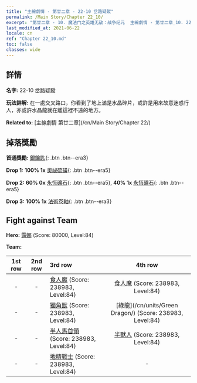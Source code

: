 ```yaml
---
title: "主線劇情 - 第廿二章 - 22-10 岔路疑蹤"
permalink: /Main Story/Chapter 22_10/
excerpt: "第廿二章 - 10. 魔法门之英雄无敌：战争纪元  主線劇情 - 第廿二章_10. 22-10 岔路疑蹤"
last_modified_at: 2021-06-22
locale: cn
ref: "Chapter 22_10.md"
toc: false
classes: wide
---
```


## 詳情

 **名字:** 22-10 岔路疑蹤

 **玩法詳解:** 在一處交叉路口，你看到了地上滿是水晶碎片，或許是用來故意迷惑行人，亦或許水晶龍就在離這裡不遠的地方。

 **Related to:** [主線劇情 第廿二章](/cn/Main Story/Chapter 22/)

## 掉落獎勵

 **首通獎勵:** [銀鑰匙](/cn/Items/con_693/){: .btn .btn--era3}

 **Drop 1:** **100% 1x** [奧祕硫磺](/cn/Items/mat_78/){: .btn .btn--era5}

 **Drop 2:** **60% 0x** [永恆礦石](/cn/Items/mat_68/){: .btn .btn--era5}, **40% 1x** [永恆礦石](/cn/Items/mat_68/){: .btn .btn--era5}

 **Drop 3:** **100% 1x** [法術卷軸](/cn/Items/con_694/){: .btn .btn--era3}


## Fight against Team
 **Hero:** [露娜](/cn/heroes/Luna/) (Score: 80000, Level:84)

 **Team:**


  | 1st row | 2nd row | 3rd row | 4th row |
  |:----:|:----:|:----|:----:|
  | - | - | [食人魔](/cn/units/Ogre/) (Score: 238983, Level:84)  | [食人魔](/cn/units/Ogre/) (Score: 238983, Level:84)  |
  | - | - | [獨角獸](/cn/units/Unicorn/) (Score: 238983, Level:84)  | [綠龍](/cn/units/Green Dragon/) (Score: 238983, Level:84)  |
  | - | - | [半人馬首領](/cn/units/Centaur/) (Score: 238983, Level:84)  | [半獸人](/cn/units/Orc/) (Score: 238983, Level:84)  |
  | - | - | [地精戰士](/cn/units/Goblin/) (Score: 238983, Level:84)  | - |


